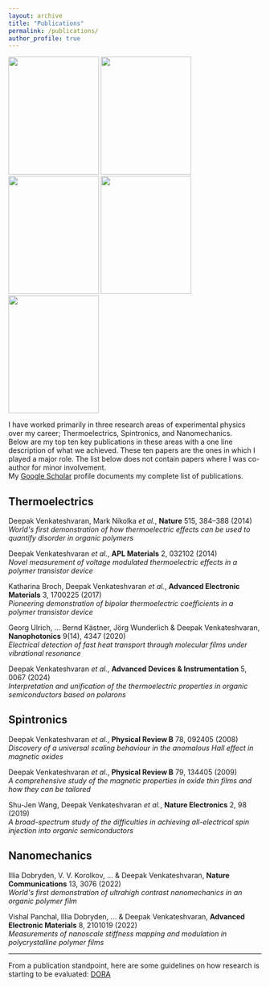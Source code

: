 ```yaml
---
layout: archive
title: "Publications"
permalink: /publications/
author_profile: true
---
```


<img src="https://deepak-venkateshvaran.github.io/portfolio/images/nature-screenshot.png" width="180" height="234"> <img src="https://deepak-venkateshvaran.github.io/portfolio/images/nature-electronics-cover.png" width="180" height="234"> <img src="https://deepak-venkateshvaran.github.io/portfolio/images/Cover_Image_ADI_Nov_2024.jpg" width="180" height="234"> <img src="https://deepak-venkateshvaran.github.io/portfolio/images/AEM-cover.jpeg" width="180" height="234"> <img src="https://deepak-venkateshvaran.github.io/portfolio/images/nature-communications-screenshot.png" width="180" height="234">  


I have worked primarily in three research areas of experimental physics over my career; Thermoelectrics, Spintronics, and Nanomechanics.  
Below are my top ten key publications in these areas with a one line description of what we achieved. These ten papers are the ones in which I played a major role. The list below does not contain papers where I was co-author for minor involvement.  
My [Google Scholar](https://scholar.google.co.uk/citations?user=otuUyXIAAAAJ&hl=en) profile documents my complete list of publications.


## Thermoelectrics

Deepak Venkateshvaran, Mark Nikolka *et al.*, **Nature** 515, 384–388 (2014)  
*World's first demonstration of how thermoelectric effects can be used to quantify disorder in organic polymers*  

Deepak Venkateshvaran *et al.*, **APL Materials** 2, 032102 (2014)  
*Novel measurement of voltage modulated thermoelectric effects in a polymer transistor device*  

Katharina Broch, Deepak Venkateshvaran *et al.*, **Advanced Electronic Materials** 3, 1700225 (2017)  
*Pioneering demonstration of bipolar thermoelectric coefficients in a polymer transistor device*  

Georg Ulrich, ... Bernd Kästner, Jörg Wunderlich & Deepak Venkateshvaran, **Nanophotonics** 9(14), 4347 (2020)  
*Electrical detection of fast heat transport through molecular films under vibrational resonance*  

Deepak Venkateshvaran *et al.*, **Advanced Devices & Instrumentation** 5, 0067 (2024)  
*Interpretation and unification of the thermoelectric properties in organic semiconductors based on polarons* 
 

## Spintronics  

Deepak Venkateshvaran *et al.*, **Physical Review B** 78, 092405 (2008)  
*Discovery of a universal scaling behaviour in the anomalous Hall effect in magnetic oxides*  

Deepak Venkateshvaran *et al.*, **Physical Review B** 79, 134405 (2009)  
*A comprehensive study of the magnetic properties in oxide thin films and how they can be tailored*  

Shu-Jen Wang, Deepak Venkateshvaran *et al.*, **Nature Electronics** 2, 98 (2019)  
*A broad-spectrum study of the difficulties in achieving all-electrical spin injection into organic semiconductors*  


## Nanomechanics

Illia Dobryden, V. V. Korolkov, ... & Deepak Venkateshvaran, **Nature Communications** 13, 3076 (2022)  
*World's first demonstration of ultrahigh contrast nanomechanics in an organic polymer film*  

Vishal Panchal, Illia Dobryden, ... & Deepak Venkateshvaran, **Advanced Electronic Materials** 8, 2101019 (2022)  
*Measurements of nanoscale stiffness mapping and modulation in polycrystalline polymer films*  

---
From a publication standpoint, here are some guidelines on how research is starting to be evaluated: [DORA](https://sfdora.org/read/)
